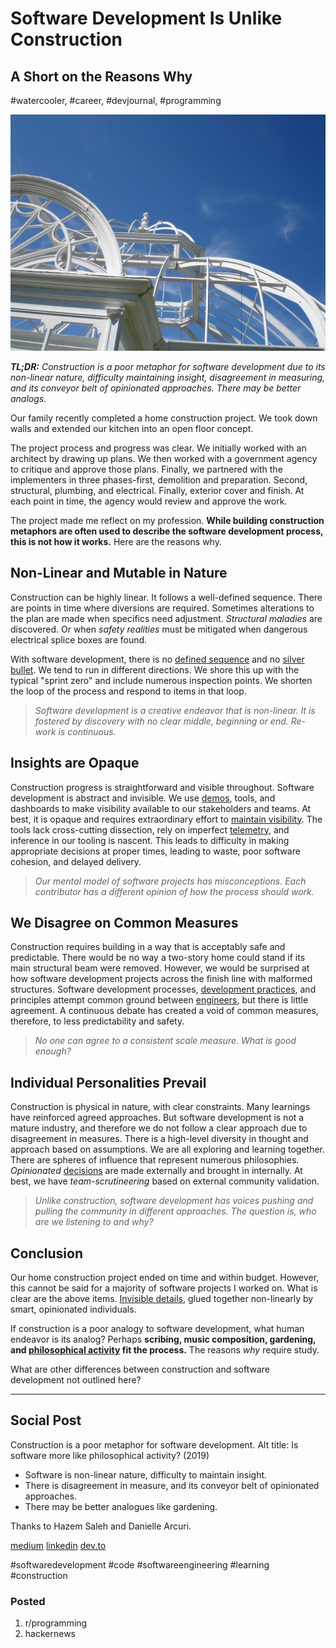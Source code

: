 # Software Development Is Unlike Construction
## A Short on the Reasons Why
#watercooler, #career, #devjournal, #programming

![](images/16-01.jpeg)

***TL;DR:*** *Construction is a poor metaphor for software development due to its non-linear nature, difficulty maintaining insight, disagreement in measuring, and its conveyor belt of opinionated approaches. There may be better analogs.*

Our family recently completed a home construction project. We took down walls and extended our kitchen into an open floor concept.

The project process and progress was clear. We initially worked with an architect by drawing up plans. We then worked with a government agency to critique and approve those plans. Finally, we partnered with the implementers in three phases-first, demolition and preparation. Second, structural, plumbing, and electrical. Finally, exterior cover and finish. At each point in time, the agency would review and approve the work.

The project made me reflect on my profession. **While building construction metaphors are often used to describe the software development process, this is not how it works.** Here are the reasons why.

## Non-Linear and Mutable in Nature

Construction can be highly linear. It follows a well-defined sequence. There are points in time where diversions are required. Sometimes alterations to the plan are made when specifics need adjustment. *Structural maladies* are discovered. Or when *safety realities* must be mitigated when dangerous electrical splice boxes are found.

With software development, there is no [defined sequence](https://medium.com/@solidi/the-springboard-pattern-340e00379404) and no [silver bullet](https://www.cgl.ucsf.edu/Outreach/pc204/NoSilverBullet.html). We tend to run in different directions. We shore this up with the typical "sprint zero" and include numerous inspection points. We shorten the loop of the process and respond to items in that loop.

> *Software development is a creative endeavor that is non-linear. It is fostered by discovery with no clear middle, beginning or end. Re-work is continuous.*

## Insights are Opaque

Construction progress is straightforward and visible throughout. Software development is abstract and invisible. We use [demos](https://dev.to/solidi/how-to-crush-your-next-team-demo-2bb5), tools, and dashboards to make visibility available to our stakeholders and teams. At best, it is opaque and requires extraordinary effort to [maintain visibility](https://growsmethod.com/practices/TracerBullets.html). The tools lack cross-cutting dissection, rely on imperfect [telemetry](https://medium.com/@solidi/in-software-philosophy-is-delegation-c786dd3a16cf), and inference in our tooling is nascent. This leads to difficulty in making appropriate decisions at proper times, leading to waste, poor software cohesion, and delayed delivery.

> *Our mental model of software projects has misconceptions. Each contributor has a different opinion of how the process should work.*

## We Disagree on Common Measures

Construction requires building in a way that is acceptably safe and predictable. There would be no way a two-story home could stand if its main structural beam were removed. However, we would be surprised at how software development projects across the finish line with malformed structures. Software development processes, [development practices](https://medium.com/@solidi/8-observations-on-test-driven-development-a9b5144f868), and principles attempt common ground between [engineers](https://dev.to/solidi/what-is-a-software-engineer-anyway-3fb2), but there is little agreement. A continuous debate has created a void of common measures, therefore, to less predictability and safety.

> *No one can agree to a consistent scale measure. What is good enough?*

## Individual Personalities Prevail

Construction is physical in nature, with clear constraints. Many learnings have reinforced agreed approaches. But software development is not a mature industry, and therefore we do not follow a clear approach due to disagreement in measures. There is a high-level diversity in thought and approach based on assumptions. We are all exploring and learning together. There are spheres of influence that represent numerous philosophies. *Opinionated* [decisions](https://medium.com/@solidi/the-decision-hypothesis-aa512e0113) are made externally and brought in internally. At best, we have *team-scrutineering* based on external community validation.

> *Unlike construction, software development has voices pushing and pulling the community in different approaches. The question is, who are we listening to and why?*

## Conclusion

Our home construction project ended on time and within budget. However, this cannot be said for a majority of software projects I worked on. What is clear are the above items. [Invisible details](https://medium.com/@solidi/the-zen-of-motorcycling-and-programming-620907dbab2c), glued together non-linearly by smart, opinionated individuals.

If construction is a poor analogy to software development, what  human endeavor is its analog? Perhaps **scribing, music composition, gardening, and [philosophical activity](https://www.youtube.com/watch?v=JJ7UgLpgkzc) fit the process.** The reasons *why* require study.

What are other differences between construction and software development not outlined here?

---

## Social Post

Construction is a poor metaphor for software development.
Alt title: Is software more like philosophical activity? (2019)

- Software is non-linear nature, difficulty to maintain insight.
- There is disagreement in measure, and its conveyor belt of opinionated approaches.
- There may be better analogues like gardening.

Thanks to Hazem Saleh and Danielle Arcuri.

[medium](https://medium.com/hackernoon/software-is-unlike-construction-c0284ee4b723)
[linkedin](https://www.linkedin.com/pulse/software-development-unlike-construction-douglas-w-arcuri/)
[dev.to](https://dev.to/solidi/software-development-is-unlike-construction-1mb6)

#softwaredevelopment #code #softwareengineering #learning #construction

### Posted

1. r/programming
1. hackernews
